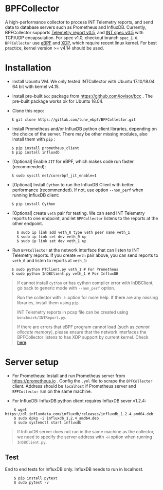 # BPFCollector
A high-performance collector to process INT Telemetry reports, and send data to database servers such as Prometheus and InfluxDB. 
Currently, BPFCollector supports [Telemetry report v0.5](https://github.com/p4lang/p4-applications/tree/master/docs), and [INT spec v0.5](https://github.com/p4lang/p4-applications/tree/master/docs) with TCP/UDP encapsulation. For spec v1.0, checkout branch `spec_1.0`. 
`BPFCollector` use [eBPF](https://www.iovisor.org/technology/ebpf) and [XDP](https://www.iovisor.org/technology/xdp), which require recent linux kernel. For best practice, kernel version >= v4.14 should be used.
# Installation

* Install Ubuntu VM. We only tested INTCollector with Ubuntu 17.10/18.04 64 bit with kernel v4.15.

* Install pre-built `bcc` package from https://github.com/iovisor/bcc . The pre-built package works ok for Ubuntu 18.04.

* Clone this repo:

 ``` shell
    $ git clone https://gitlab.com/tunv_ebpf/BPFCollector.git
 ```

* Install Prometheus and/or InfluxDB python client libraries, depending on the choice of the server. There may be other missing modules, also install them with `pip` :

 ``` shell
    $ pip install prometheus_client
    $ pip install influxdb
 ```
* [Optional] Enable `JIT` for eBPF, which makes code run faster (recommended):

 ``` shell
    $ sudo sysctl net/core/bpf_jit_enable=1
 ```

* [Optional] Install `Cython` to run the InfluxDB Client with better performance (recommended). If not, use option `--non_perf` when running InfluxDB client:

 ``` shell
    $ pip install Cython
 ```

* [Optional] create `veth` pair for testing. We can send INT Telemetry reports to one endpoint, and let `BPFCollector` listens to the reports at the other endpoint.

  ``` shell
    $ sudo ip link add veth_0 type veth peer name veth_1
    $ sudo ip link set dev veth_0 up
    $ sudo ip link set dev veth_1 up
  ```
* Run `BPFCollector` at the network interface that can listen to INT Telemetry reports. If you create `veth` pair above, you can send reports to `veth_0` and listen to reports at `veth_1`:

 ``` shell
    $ sudo python PTClient.py veth_1 # For Prometheus
    $ sudo python InDBClient.py veth_1 # For InfluxDB
 ```
 
> If cannot install `cython` or has cython compiler error with InDBClient, go back to generic mode with `--non_perf` option.
>
> Run the collector with `-h` option for more help. If there are any missing libraries, install them using `pip`. 
>
> INT Telemetry reports in pcap file can be created using `benchmark/INTReport.py`.
>
> If there are errors that eBPF program cannot load (such as _cannot allocate memory_), please ensure that the network interfaces the BPFCollector listens to has XDP support by current kernel. Check [here](https://github.com/iovisor/bcc/blob/master/docs/kernel-versions.md#xdp). 

# Server setup

* For Prometheus: Install and run Prometheus server from https://prometheus.io . Config the `.yml` file to scrape the `BPFCollector` client. Address should be `localhost` if Prometheus server and `BPFCollector` run on the same machine.

* For InfluxDB: InfluxDB python client requires InfluxDB sever v1.2.4:

``` shell
    $ wget https://dl.influxdata.com/influxdb/releases/influxdb_1.2.4_amd64.deb
    $ sudo dpkg -i influxdb_1.2.4_amd64.deb
    $ sudo systemctl start influxdb
```

> If InfluxDB server does not run in the same machine as the collector, we need to specify the server address with `-H` option when running `InDBClient.py`.

## Test
End to end tests for InfluxDB only. InfluxDB needs to run in localhost. 
``` shell
    $ pip install pytest
    $ sudo pytest -v
```
